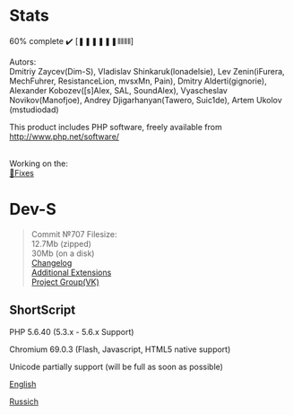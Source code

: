 # Stats
60% complete :heavy_check_mark:
[❚❚❚❚❚❚⫴⫴⫴⫴]

Autors:<br>
Dmitriy Zaycev(Dim-S), Vladislav Shinkaruk(lonadelsie), Lev Zenin(iFurera, MechFuhrer, ResistanceLion, mvsxMn, Pain), Dmitry Alderti(gignorie), 
<br>Alexander Kobozev([s]Alex, SAL, SoundAlex), Vyascheslav Novikov(Manofjoe), Andrey Djigarhanyan(Tawero, Suic1de), Artem Ukolov (mstudiodad) 

This product includes PHP software, freely available from http://www.php.net/software/

<br>Working on  the:
<br><a href="https://github.com/KashaketCompany/Dev-S/projects/1">:wrench:Fixes</a>
# Dev-S
>Commit №707 Filesize:
<br>12.7Mb (zipped)
<br>30Mb (on a disk)
<br><a href="https://github.com/KashaketCompany/Dev-S/releases">Changelog</a>
<br><a href="https://github.com/KashaketCompany/Dev-S-Exts">Additional Extensions</a>
<br><a href="https://vk.com/kashaket">Project Group(VK)</a>
## ShortScript
PHP 5.6.40 (5.3.x - 5.6.x Support)

Chromium 69.0.3 (Flash, Javascript, HTML5 native support)

Unicode partially support (will be full as soon as possible)

<a href="/readme/EN.md"> English </a>

<a href="/readme/ru.md"> Russich </a>
